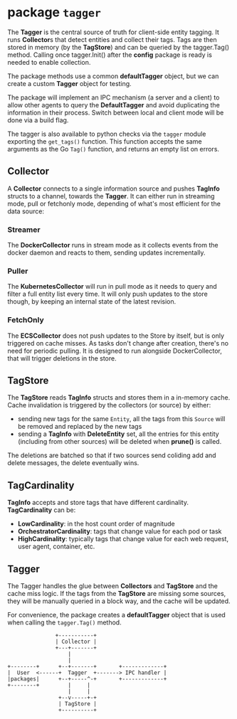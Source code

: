 # package `tagger`

The **Tagger** is the central source of truth for client-side entity tagging. It
runs **Collector**s that detect entities and collect their tags. Tags are then
stored in memory (by the **TagStore**) and can be queried by the tagger.Tag()
method. Calling once tagger.Init() after the **config** package is ready is
needed to enable collection.

The package methods use a common **defaultTagger** object, but we can create
a custom **Tagger** object for testing.

The package will implement an IPC mechanism (a server and a client) to allow
other agents to query the **DefaultTagger** and avoid duplicating the information
in their process. Switch between local and client mode will be done via a build flag.

The tagger is also available to python checks via the `tagger` module exporting
the `get_tags()` function. This function accepts the same arguments as the Go `Tag()`
function, and returns an empty list on errors.

## Collector

A **Collector** connects to a single information source and pushes **TagInfo**
structs to a channel, towards the **Tagger**. It can either run in streaming
mode, pull or fetchonly mode, depending of what's most efficient for the data source:

### Streamer

The **DockerCollector** runs in stream mode as it collects events from the docker
daemon and reacts to them, sending updates incrementally.

### Puller

The **KubernetesCollector** will run in pull mode as it needs to query and filter a full entity list every time. It will only push
updates to the store though, by keeping an internal state of the latest
revision.

### FetchOnly

The **ECSCollector** does not push updates to the Store by itself, but is only triggered on cache misses. As tasks don't change after creation, there's no need for periodic pulling. It is designed to run alongside DockerCollector, that will trigger deletions in the store.

## TagStore

The **TagStore** reads **TagInfo** structs and stores them in a in-memory
cache. Cache invalidation is triggered by the collectors (or source) by either:

* sending new tags for the same `Entity`, all the tags from this `Source`
  will be removed and replaced by the new tags
* sending a **TagInfo** with **DeleteEntity** set, all the entries for this
  entity (including from other sources) will be deleted when **prune()** is
  called.

The deletions are batched so that if two sources send coliding add and delete
messages, the delete eventually wins.

## TagCardinality

**TagInfo** accepts and store tags that have different cardinality. **TagCardinality** can be:

* **LowCardinality**: in the host count order of magnitude
* **OrchestratorCardinality**: tags that change value for each pod or task
* **HighCardinality**: typically tags that change value for each web request, user agent, container, etc.

## Tagger

The Tagger handles the glue between **Collectors** and **TagStore** and the
cache miss logic. If the tags from the **TagStore** are missing some sources,
they will be manually queried in a block way, and the cache will be updated.

For convenience, the package creates a **defaultTagger** object that is used
when calling the `tagger.Tag()` method.

                   +-----------+
                   | Collector |
                   +---+-------+
                       |
                       |
    +--------+      +--+-------+       +-------------+
    |  User  <------+  Tagger  +-------> IPC handler |
    |packages|      +--+-----^-+       +-------------+
    +--------+         |     |
                       |     |
                    +--v-----+-+
                    | TagStore |
                    +----------+
